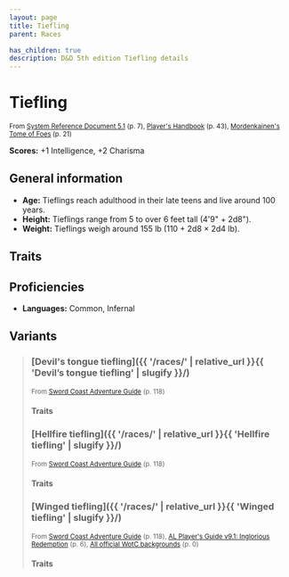 ```yaml
---
layout: page
title: Tiefling
parent: Races

has_children: true
description: D&D 5th edition Tiefling details
---
```


# Tiefling

<small>From <a target="_blank" href="https://media.wizards.com/2016/downloads/DND/SRD-OGL_V5.1.pdf">System Reference Document 5.1</a> (p. 7), <a target="_blank" href="https://dnd.wizards.com/products/tabletop-games/rpg-products/rpg_playershandbook">Player's Handbook</a> (p. 43), <a target="_blank" href="https://dnd.wizards.com/products/tabletop-games/rpg-products/mordenkainens-tome-foes">Mordenkainen's Tome of Foes</a> (p. 21)</small>

**Scores:** +1 Intelligence, +2 Charisma

## General information

- **Age:** Tieflings reach adulthood in their late teens and live around 100 years.
- **Height:** Tieflings range from 5 to over 6 feet tall (4'9" + 2d8").
- **Weight:** Tieflings weigh around 155 lb (110 + 2d8 × 2d4 lb).

## Traits


## Proficiencies

- **Languages:** Common, Infernal

## Variants

> 
> ### [Devil's tongue tiefling]({{ '/races/' | relative_url }}{{ 'Devil’s tongue tiefling' | slugify }}/)
> 
> <small>From <a target="_blank" href="https://dnd.wizards.com/products/tabletop-games/rpg-products/sc-adventurers-guide">Sword Coast Adventure Guide</a> (p. 118)</small>
> 
> #### Traits
> 
> 
> ### [Hellfire tiefling]({{ '/races/' | relative_url }}{{ 'Hellfire tiefling' | slugify }}/)
> 
> <small>From <a target="_blank" href="https://dnd.wizards.com/products/tabletop-games/rpg-products/sc-adventurers-guide">Sword Coast Adventure Guide</a> (p. 118)</small>
> 
> #### Traits
> 
> 
> ### [Winged tiefling]({{ '/races/' | relative_url }}{{ 'Winged tiefling' | slugify }}/)
> 
> <small>From <a target="_blank" href="https://dnd.wizards.com/products/tabletop-games/rpg-products/sc-adventurers-guide">Sword Coast Adventure Guide</a> (p. 118), <a target="_blank" href="https://www.dmsguild.com/product/208178">AL Player's Guide v9.1: Inglorious Redemption</a> (p. 6), <a target="_blank" href="https://flapkan.com/faq#What-is-the-source-All-official-WotC-backgrounds-and-how-does-it-work">All official WotC backgrounds</a> (p. 0)</small>
> 
> 
> #### Traits
> 